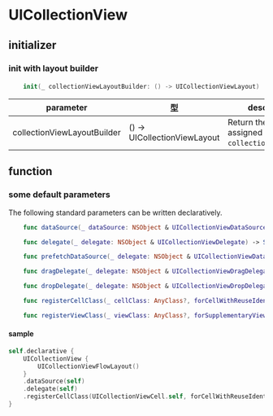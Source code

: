 # UICollectionView

## initializer

### init with layout builder

####
```swift
    init(_ collectionViewLayoutBuilder: () -> UICollectionViewLayout)
```

|  parameter | 型 | description |
| ---- | ---- | ---- |
| collectionViewLayoutBuilder | () -> UICollectionViewLayout | Return the layout assigned to `collectionViewLayout`. |


## function

### some default parameters

The following standard parameters can be written declaratively.

```swift
    func dataSource(_ dataSource: NSObject & UICollectionViewDataSource) -> Self

    func delegate(_ delegate: NSObject & UICollectionViewDelegate) -> Self

    func prefetchDataSource(_ delegate: NSObject & UICollectionViewDataSourcePrefetching) -> Self

    func dragDelegate(_ delegate: NSObject & UICollectionViewDragDelegate) -> Self

    func dropDelegate(_ delegate: NSObject & UICollectionViewDropDelegate) -> Self

    func registerCellClass(_ cellClass: AnyClass?, forCellWithReuseIdentifier identifier: String) -> Self

    func registerViewClass(_ viewClass: AnyClass?, forSupplementaryViewOfKind elementKind: String, withReuseIdentifier identifier: String) -> Self
```

#### sample

```swift
self.declarative {
    UICollectionView {
        UICollectionViewFlowLayout()
    }
    .dataSource(self)
    .delegate(self)
    .registerCellClass(UICollectionViewCell.self, forCellWithReuseIdentifier: "Cell")
}
```